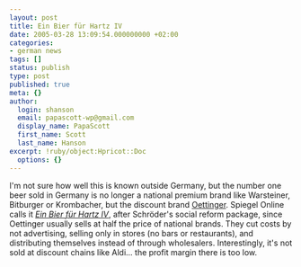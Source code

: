 ```yaml
---
layout: post
title: Ein Bier für Hartz IV
date: 2005-03-28 13:09:54.000000000 +02:00
categories:
- german news
tags: []
status: publish
type: post
published: true
meta: {}
author:
  login: shanson
  email: papascott-wp@gmail.com
  display_name: PapaScott
  first_name: Scott
  last_name: Hanson
excerpt: !ruby/object:Hpricot::Doc
  options: {}
---
```

<p>I'm not sure how well this is known outside Germany, but the number one beer sold in Germany is no longer a national premium brand like Warsteiner, Bitburger or Krombacher, but the discount brand <a href="http://www.oettinger-bier.de/">Oettinger</a>. Spiegel Online calls it <a title="Brauereien: Ein Bier f&uuml;r Hartz IV" href="http://www.spiegel.de/spiegel/0,1518,348108,00.html"><em>Ein Bier f&uuml;r Hartz IV</em></a>, after Schr&ouml;der's social reform package, since Oettinger usually sells at half the price of national brands. They cut costs by not advertising, selling only in stores (no bars or restaurants), and distributing themselves instead of through wholesalers. Interestingly, it's not sold at discount chains like Aldi... the profit margin there is too low.</p>
